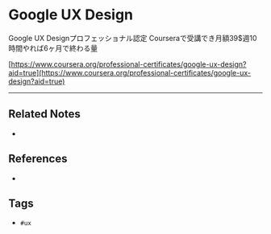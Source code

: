 # Google UX Design
Google UX Designプロフェッショナル認定
Courseraで受講でき月額39$週10時間やれば6ヶ月で終わる量

[https://www.coursera.org/professional-certificates/google-ux-design?aid=true](https://www.coursera.org/professional-certificates/google-ux-design?aid=true)

---
## Related Notes
- 

## References
- 

## Tags
- `#ux` 